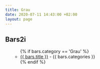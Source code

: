 ```yaml
---
title: Grau
date: 2020-07-11 14:43:00 +02:00
layout: page
---
```


## Bars2i
  <ul>
<ul>
{% if bars.category == 'Grau' %}
<li><a href="{{ bars.url }}"> {{ bars.title }}</a> - {{ bars.categories }} </li>
{% endif %}
</ul>